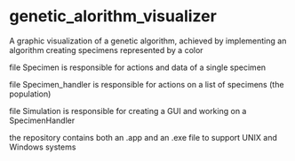 # genetic_alorithm_visualizer
A graphic visualization of a genetic algorithm, achieved by implementing an algorithm creating specimens represented by a color

file Specimen is responsible for actions and data of a single specimen

file Specimen_handler is responsible for actions on a list of specimens (the population)

file Simulation is responsible for creating a GUI and working on a SpecimenHandler


the repository contains both an .app and an .exe file to support UNIX and Windows systems